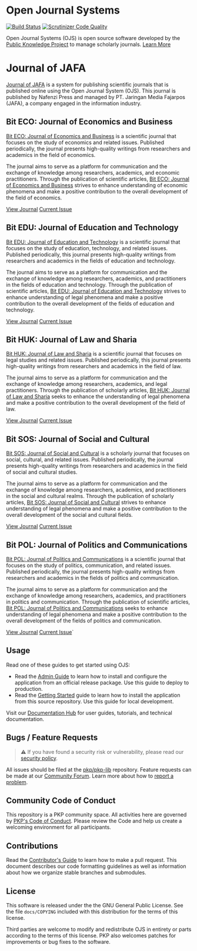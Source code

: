 # Open Journal Systems

[![Build Status](https://app.travis-ci.com/pkp/ojs.svg?branch=main)](https://app.travis-ci.com/pkp/ojs)
[![Scrutinizer Code Quality](https://scrutinizer-ci.com/g/pkp/ojs/badges/quality-score.png?b=main)](https://scrutinizer-ci.com/g/pkp/ojs/?branch=main)

Open Journal Systems (OJS) is open source software developed by the [Public Knowledge Project](https://pkp.sfu.ca/) to manage scholarly journals. [Learn More](https://pkp.sfu.ca/software/ojs/)

# Journal of JAFA 

[Journal of JAFA](https://journal.fajarpos.com/) is a system for publishing scientific journals that is published online using the Open Journal System (OJS). This journal is published by Nafenzi Press and managed by PT. Jaringan Media Fajarpos (JAFA), a company engaged in the information industry.

## Bit ECO: Journal of Economics and Business

[Bit ECO: Journal of Economics and Business](https://journal.fajarpos.com/index.php/eco) is a scientific journal that focuses on the study of economics and related issues. Published periodically, the journal presents high-quality writings from researchers and academics in the field of economics.

The journal aims to serve as a platform for communication and the exchange of knowledge among researchers, academics, and economic practitioners. Through the publication of scientific articles, [Bit ECO: Journal of Economics and Business](https://journal.fajarpos.com/index.php/eco/) strives to enhance understanding of economic phenomena and make a positive contribution to the overall development of the field of economics.

[View Journal](https://journal.fajarpos.com/index.php/eco) [Current Issue](https://journal.fajarpos.com/index.php/eco/issue/current)

## Bit EDU: Journal of Education and Technology

[Bit EDU: Journal of Education and Technology](https://journal.fajarpos.com/index.php/edu) is a scientific journal that focuses on the study of education, technology, and related issues. Published periodically, this journal presents high-quality writings from researchers and academics in the fields of education and technology.

The journal aims to serve as a platform for communication and the exchange of knowledge among researchers, academics, and practitioners in the fields of education and technology. Through the publication of scientific articles, [Bit EDU: Journal of Education and Technology](https://journal.fajarpos.com/index.php/edu/) strives to enhance understanding of legal phenomena and make a positive contribution to the overall development of the fields of education and technology.

[View Journal](https://journal.fajarpos.com/index.php/edu) [Current Issue](https://journal.fajarpos.com/index.php/edu/issue/current)

## Bit HUK: Journal of Law and Sharia

[Bit HUK: Journal of Law and Sharia](https://journal.fajarpos.com/index.php/huk) is a scientific journal that focuses on legal studies and related issues. Published periodically, this journal presents high-quality writings from researchers and academics in the field of law.

The journal aims to serve as a platform for communication and the exchange of knowledge among researchers, academics, and legal practitioners. Through the publication of scholarly articles, [Bit HUK: Journal of Law and Sharia](https://journal.fajarpos.com/index.php/huk/) seeks to enhance the understanding of legal phenomena and make a positive contribution to the overall development of the field of law.

[View Journal](https://journal.fajarpos.com/index.php/huk) [Current Issue](https://journal.fajarpos.com/index.php/huk/issue/current)

## Bit SOS: Journal of Social and Cultural

[Bit SOS: Journal of Social and Cultural](https://journal.fajarpos.com/index.php/sos) is a scholarly journal that focuses on social, cultural, and related issues. Published periodically, the journal presents high-quality writings from researchers and academics in the field of social and cultural studies.

The journal aims to serve as a platform for communication and the exchange of knowledge among researchers, academics, and practitioners in the social and cultural realms. Through the publication of scholarly articles, [Bit SOS: Journal of Social and Cultural](https://journal.fajarpos.com/index.php/sos/) strives to enhance understanding of legal phenomena and make a positive contribution to the overall development of the social and cultural fields.

[View Journal](https://journal.fajarpos.com/index.php/sos) [Current Issue](https://journal.fajarpos.com/index.php/sos/issue/current)

## Bit POL: Journal of Politics and Communications

[Bit POL: Journal of Politics and Communications](https://journal.fajarpos.com/index.php/pol) is a scientific journal that focuses on the study of politics, communication, and related issues. Published periodically, the journal presents high-quality writings from researchers and academics in the fields of politics and communication.

The journal aims to serve as a platform for communication and the exchange of knowledge among researchers, academics, and practitioners in politics and communication. Through the publication of scientific articles, [Bit POL: Journal of Politics and Communications](https://journal.fajarpos.com/index.php/pol/) seeks to enhance understanding of legal phenomena and make a positive contribution to the overall development of the fields of politics and communication.

[View Journal](https://journal.fajarpos.com/index.php/pol) [Current Issue](https://journal.fajarpos.com/index.php/pol/issue/current)`

## Usage

Read one of these guides to get started using OJS:

- Read the [Admin Guide](https://docs.pkp.sfu.ca/admin-guide/) to learn how to install and configure the application from an official release package. Use this guide to deploy to production.
- Read the [Getting Started](https://docs.pkp.sfu.ca/dev/documentation/en/getting-started) guide to learn how to install the application from this source repository. Use this guide for local development.

Visit our [Documentation Hub](https://docs.pkp.sfu.ca/) for user guides, tutorials, and technical documentation.

## Bugs / Feature Requests

> ⚠️ If you have found a security risk or vulnerability, please read our [security policy](SECURITY.md).

All issues should be filed at the [pkp/pkp-lib](https://github.com/pkp/pkp-lib/issues/) repository. Feature requests can be made at our [Community Forum](https://forum.pkp.sfu.ca/). Learn more about how to [report a problem](https://docs.pkp.sfu.ca/dev/contributors/#report-a-problem).

## Community Code of Conduct

This repository is a PKP community space. All activities here are governed by [PKP's Code of Conduct](https://pkp.sfu.ca/code-of-conduct/). Please review the Code and help us create a welcoming environment for all participants.

## Contributions

Read the [Contributor's Guide](https://docs.pkp.sfu.ca/dev/contributors/) to learn how to make a pull request. This document describes our code formatting guidelines as well as information about how we organize stable branches and submodules.

## License

This software is released under the the GNU General Public License. See the file `docs/COPYING` included with this distribution for the terms of this license.

Third parties are welcome to modify and redistribute OJS in entirety or parts according to the terms of this license. PKP also welcomes patches for improvements or bug fixes to the software.
